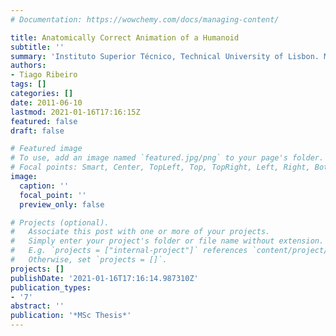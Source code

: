 ```yaml
---
# Documentation: https://wowchemy.com/docs/managing-content/

title: Anatomically Correct Animation of a Humanoid
subtitle: ''
summary: 'Instituto Superior Técnico, Technical University of Lisbon. MSc Thesis'
authors:
- Tiago Ribeiro
tags: []
categories: []
date: 2011-06-10
lastmod: 2021-01-16T17:16:15Z
featured: false
draft: false

# Featured image
# To use, add an image named `featured.jpg/png` to your page's folder.
# Focal points: Smart, Center, TopLeft, Top, TopRight, Left, Right, BottomLeft, Bottom, BottomRight.
image:
  caption: ''
  focal_point: ''
  preview_only: false

# Projects (optional).
#   Associate this post with one or more of your projects.
#   Simply enter your project's folder or file name without extension.
#   E.g. `projects = ["internal-project"]` references `content/project/deep-learning/index.md`.
#   Otherwise, set `projects = []`.
projects: []
publishDate: '2021-01-16T17:16:14.987310Z'
publication_types:
- '7'
abstract: ''
publication: '*MSc Thesis*'
---
```

